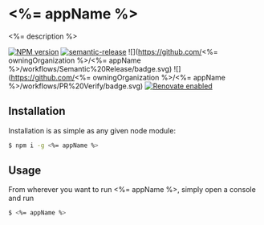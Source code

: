 # <%= appName %>

<%= description %>

<span class="badge-npmversion"><a href="https://www.npmjs.com/package/<%= appName %>" title="View this project on NPM"><img src="https://img.shields.io/npm/v/<%= appName %>.svg" alt="NPM version" /></a></span>
[![semantic-release](https://img.shields.io/badge/%20%20%F0%9F%93%A6%F0%9F%9A%80-semantic--release-e10079.svg)](https://github.com/semantic-release/semantic-release)
![](https://github.com/<%= owningOrganization %>/<%= appName %>/workflows/Semantic%20Release/badge.svg)
![](https://github.com/<%= owningOrganization %>/<%= appName %>/workflows/PR%20Verify/badge.svg)
[![Renovate enabled](https://img.shields.io/badge/renovate-enabled-brightgreen.svg)](https://renovatebot.com/)

## Installation

Installation is as simple as any given node module: 

```bash
$ npm i -g <%= appName %>
```

## Usage

From wherever you want to run <%= appName %>, simply open a console and run

```bash
$ <%= appName %>
```
